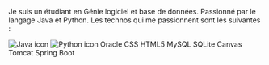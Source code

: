 Je suis un étudiant en Génie logiciel et base de données. Passionné par le langage Java et Python. Les technos qui me passionnent sont les suivantes :

![Java icon](https://img.icons8.com/color/48/000000/java-coffee-cup-logo--v2.png)
![Python icon](https://img.icons8.com/color/48/000000/python--v1.png)
Oracle
CSS
HTML5
MySQL
SQLite
Canvas
Tomcat
Spring Boot
